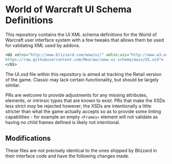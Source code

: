 # World of Warcraft UI Schema Definitions

This repository contains the UI XML schema definitions for the World of Warcraft user interface system with a few tweaks that allows them be used for validating XML used by addons.

```xml
<Ui xmlns="http://www.blizzard.com/wow/ui/" xmlns:xsi="http://www.w3.org/2001/XMLSchema-instance" xsi:schemaLocation="http://www.blizzard.com/wow/ui/
https://raw.githubusercontent.com/Meorawr/wow-ui-schema/main/UI.xsd">
</Ui>
```

The UI.xsd file within this repository is aimed at tracking the Retail version of the game. Classic may lack certain functionality, but should be largely similar.

PRs are welcome to provide adjustments for any missing attributes, elements, or intrinsic types that are known to exist. PRs that make the XSDs less strict *may* be rejected however; the XSDs are intentionally a little stricter than what the game actually accepts so as to provide some linting capabilities - for example an empty `<Frames>` element will not validate as having no child frames defined is likely not intentional.

## Modifications

These files are not precisely identical to the ones shipped by Blizzard in their interface code and have the following changes made.
